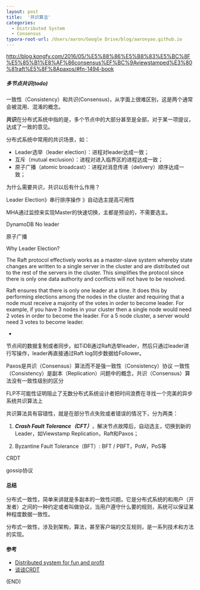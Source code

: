 ```yaml
---
layout: post
title:  '共识算法'
categories: 
  - Distributed System
  - Consensus
typora-root-url: /Users/aaron/Google Drive/blog/aaronyao.github.io
---
```



http://blog.kongfy.com/2016/05/%E5%88%86%E5%B8%83%E5%BC%8F%E5%85%B1%E8%AF%86consensus%EF%BC%9Aviewstamped%E3%80%81raft%E5%8F%8Apaxos/#fn-1494-book

##### 多节点共识(todo)

一致性（Consistency）和共识(Consensus)，从字面上很难区别，这是两个通常会被混用、混淆的概念。

**共识**在分布式系统中指的是，多个节点中的大部分甚至是全部，对于某一项提议，达成了一致的意见。

分布式系统中常用的共识场景，如： 

- Leader选举（leader election）：进程对leader达成一致；
- 互斥（mutual exclusion）：进程对进入临界区的进程达成一致；
- 原子广播（atomic broadcast）：进程对消息传递（delivery）顺序达成一致； 

为什么需要共识，共识以后有什么作用？

Leader Election》串行排序操作 》自动选主提高可用性

MHA通过监控来实现Master的快速切换，主都是预设的，不需要选主。



DynamoDB No leader

原子广播

Why Leader Election?

The Raft protocol effectively works as a master-slave system whereby state changes are written to a single server in the cluster and are distributed out to the rest of the servers in the cluster. This simplifies the protocol since there is only one data authority and conflicts will not have to be resolved.

Raft ensures that there is only one leader at a time. It does this by performing elections among the nodes in the cluster and requiring that a node must receive a majority of the votes in order to become leader. For example, if you have 3 nodes in your cluster then a single node would need 2 votes in order to become the leader. For a 5 node cluster, a server would need 3 votes to become leader.



- 



节点间的数据复制或者同步。如TiDB通过Raft选举leader，然后只通过leader进行写操作，leader再直接通过Raft log同步数据给Follower。 

Paxos是共识（Consensus）算法而不是强一致性（Consistency）协议
一致性（Consistency）是副本（Replication）问题中的概念，共识（Consensus）算法没有一致性级别的区分


FLP不可能性证明阻止了无数分布式系统设计者把时间浪费在寻找一个完美的异步系统共识算法上



共识算法具有容错性，就是在部分节点失败或者错误的情况下，分为两类：

1. ***Crash Fault Tolerance（CFT）***，解决节点故障后，自动选主，切换到新的Leader，如Viewstamp Replication，Raft和Paxos；

4. Byzantine Fault Tolerance（BFT）: BFT / PBFT，PoW，PoS等



CRDT



gossip协议



#### 总结

分布式一致性，简单来讲就是多副本的一致性问题。它是分布式系统的和用户（开发者）之间的一种约定或者叫做协议，当用户遵守什么要的规则，系统可以保证某种程度数据一致性。 

分布式一致性，涉及到架构，算法，甚至客户端的交互规则，是一系列技术和方法的实现。 

#### 参考

- [Distributed system for fun and profit](http://book.mixu.net/distsys/ebook.html)
- [谈谈CRDT](http://liyu1981.github.io/what-is-CRDT/)

(END)